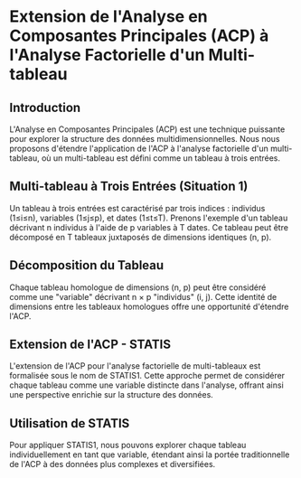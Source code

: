 # Extension de l'Analyse en Composantes Principales (ACP) à l'Analyse Factorielle d'un Multi-tableau

## Introduction

L'Analyse en Composantes Principales (ACP) est une technique puissante pour explorer la structure des données multidimensionnelles. Nous nous proposons d'étendre l'application de l'ACP à l'analyse factorielle d'un multi-tableau, où un multi-tableau est défini comme un tableau à trois entrées.

## Multi-tableau à Trois Entrées (Situation 1)

Un tableau à trois entrées est caractérisé par trois indices : individus (1≤i≤n), variables (1≤j≤p), et dates (1≤t≤T). Prenons l'exemple d'un tableau décrivant n individus à l'aide de p variables à T dates. Ce tableau peut être décomposé en T tableaux juxtaposés de dimensions identiques (n, p).


## Décomposition du Tableau

Chaque tableau homologue de dimensions (n, p) peut être considéré comme une "variable" décrivant n × p "individus" (i, j). Cette identité de dimensions entre les tableaux homologues offre une opportunité d'étendre l'ACP.

## Extension de l'ACP - STATIS

L'extension de l'ACP pour l'analyse factorielle de multi-tableaux est formalisée sous le nom de STATIS1. Cette approche permet de considérer chaque tableau comme une variable distincte dans l'analyse, offrant ainsi une perspective enrichie sur la structure des données.

## Utilisation de STATIS

Pour appliquer STATIS1, nous pouvons explorer chaque tableau individuellement en tant que variable, étendant ainsi la portée traditionnelle de l'ACP à des données plus complexes et diversifiées.

